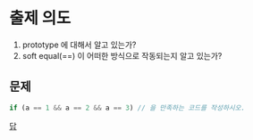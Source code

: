 # 출제 의도
1. prototype 에 대해서 알고 있는가?
2. soft equal(==) 이 어떠한 방식으로 작동되는지 알고 있는가?
## 문제
```javascript
if (a == 1 && a == 2 && a == 3) // 을 만족하는 코드를 작성하시오.
```
[답](result.js)